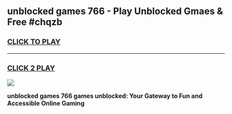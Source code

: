
## unblocked games 766 - Play Unblocked Gmaes & Free #chqzb
<h3>
<a href="https://news.freeplayer.one?title=unblocked_games_766&ref=24F">CLICK TO PLAY</a></h3>
<hr>

<h3>
<a href="https://news.freeplayer.one?title=unblocked_games_766&ref=24F">CLICK 2 PLAY</a>
  
</h3>

<a href="https://news.freeplayer.one?title=unblocked_games_766&ref=24F/"><img src="https://clearcache.store/games.png"></a>


**unblocked games 766 games unblocked: Your Gateway to Fun and Accessible Online Gaming**
